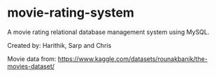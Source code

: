 # movie-rating-system
A movie rating relational database management system using MySQL.

Created by: Harithik, Sarp and Chris

Movie data from: https://www.kaggle.com/datasets/rounakbanik/the-movies-dataset/
